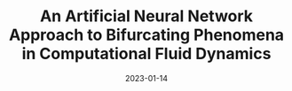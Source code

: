 ---
title: "An Artificial Neural Network Approach to Bifurcating Phenomena in Computational Fluid Dynamics"
collection: publications
permalink: /publication/2023-01-14-An-Artificial-Neural-Network-Approach-to-Bifurcating-Phenomena-in-Computational-Fluid-Dynamics
date: 2023-01-14
item: 11
venue: 'Computers &amp; Fluids'
paperurl: 'https://doi.org/10.1016/j.compfluid.2023.105813'
authors: 'Federico Pichi, Francesco Ballarin, Gianluigi Rozza, Jan Hesthaven'
pubsource: 'journal'
biblio: > 
   @article{PichiArtificialNeuralNetwork2023,\
 
   title = {An Artificial Neural Network Approach to Bifurcating Phenomena in Computational Fluid Dynamics},\
 
   author = {Pichi, F. and Ballarin, F. and Rozza, G. and Hesthaven, J. S.},\
 
   year = {2023},\
 
   journal = {Computers \& Fluids},\
 
   volume = {254},\
 
   pages = {105813},\
 
   doi = {10.1016/j.compfluid.2023.105813}}
---